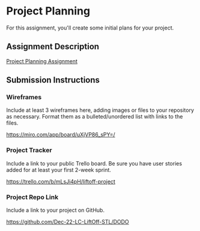 # Project Planning
For this assignment, you'll create some initial plans for your project.

## Assignment Description
[Project Planning Assignment](https://education.launchcode.org/liftoff/modules/assignments/project-planning)

## Submission Instructions

### Wireframes

Include at least 3 wireframes here, adding images or files to your repository as necessary. Format them as a bulleted/unordered list with links to the files.

https://miro.com/app/board/uXjVP86_sPY=/

### Project Tracker

Include a link to your public Trello board. Be sure you have user stories added for at least your first 2-week sprint.

https://trello.com/b/mLsJi4pH/liftoff-project

### Project Repo Link

Include a link to your project on GitHub.

https://github.com/Dec-22-LC-LiftOff-STL/DODO